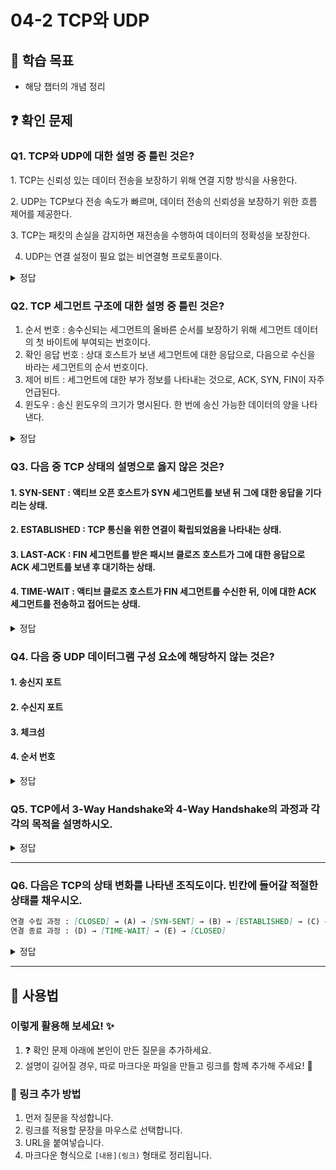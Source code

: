 # 04-2 TCP와 UDP

## 📌 학습 목표
- 해당 챕터의 개념 정리

## ❓ 확인 문제

### Q1. TCP와 UDP에 대한 설명 중 틀린 것은?

1️. TCP는 신뢰성 있는 데이터 전송을 보장하기 위해 연결 지향 방식을 사용한다.

2️. UDP는 TCP보다 전송 속도가 빠르며, 데이터 전송의 신뢰성을 보장하기 위한 흐름 제어를 제공한다.

3️. TCP는 패킷의 손실을 감지하면 재전송을 수행하여 데이터의 정확성을 보장한다.

4. UDP는 연결 설정이 필요 없는 비연결형 프로토콜이다.

<details>
<summary>정답</summary>

- **2. UDP는 TCP보다 전송 속도가 빠르며, 데이터 전송의 신뢰성을 보장하기 위한 흐름 제어를 제공한다. X**   
  - UDP는 빠른 데이터 전송이 가능하지만 흐름 제어나 오류 제어 기능이 없어 신뢰성을 보장하지 않습니다.

**[해설]**

- **1️. TCP는 신뢰성 있는 데이터 전송을 보장하기 위해 연결 지향 방식을 사용한다. O**   
  -  TCP는 연결을 설정한 후 데이터를 주고받는 연결 지향 프로토콜입니다.


- **3. TCP는 패킷의 손실을 감지하면 재전송을 수행하여 데이터의 정확성을 보장한다. O**   
  - TCP는 패킷이 손실될 경우 재전송을 수행하여 데이터의 정확성을 유지합니다.
  

- **4. UDP는 연결 설정이 필요 없는 비연결형 프로토콜이다. O** 
  - UDP는 비연결형 프로토콜로, 데이터 전송 전에 별도의 연결 설정 과정이 필요 없습니다.
  
---

</details> 

### Q2. TCP 세그먼트 구조에 대한 설명 중 틀린 것은?

1. 순서 번호 : 송수신되는 세그먼트의 올바른 순서를 보장하기 위해 세그먼트 데이터의 첫 바이트에 부여되는 번호이다. 
2. 확인 응답 번호 : 상대 호스트가 보낸 세그먼트에 대한 응답으로, 다음으로 수신을 바라는 세그먼트의 순서 번호이다.
3. 제어 비트 : 세그먼트에 대한 부가 정보를 나타내는 것으로, ACK, SYN, FIN이 자주 언급된다.
4. 윈도우 : 송신 윈도우의 크기가 명시된다. 한 번에 송신 가능한 데이터의 양을 나타낸다.

<details>
<summary>정답</summary>

- **4. 윈도우 : 송신 윈도우의 크기가 명시된다. 한 번에 송신 가능한 데이터의 양을 나타낸다.. X**   

**[해설]**

윈도우는, 엄밀히 말하면, 수신 윈도우의 크기이다. 수신 호스트에서 한 번에 수신가능한 데이터의 양을 나타낸 필드이다.
  
---

</details> 

### Q3. 다음 중 TCP 상태의 설명으로 옳지 않은 것은?

#### 1. SYN-SENT : 액티브 오픈 호스트가 SYN 세그먼트를 보낸 뒤 그에 대한 응답을 기다리는 상태.
#### 2. ESTABLISHED : TCP 통신을 위한 연결이 확립되었음을 나타내는 상태.
#### 3. LAST-ACK : FIN 세그먼트를 받은 패시브 클로즈 호스트가 그에 대한 응답으로 ACK 세그먼트를 보낸 후 대기하는 상태.
#### 4. TIME-WAIT : 액티브 클로즈 호스트가 FIN 세그먼트를 수신한 뒤, 이에 대한 ACK 세그먼트를 전송하고 접어드는 상태.

<details>
<summary>정답</summary>

#### 3. LAST-ACK : FIN 세그먼트를 받은 패시브 클로즈 호스트가 그에 대한 응답으로 ACK 세그먼트를 보낸 후 대기하는 상태.
- 해당 설명은 CLOSE-WAIT 상태를 의미합니다. 
- CLOSE-WAIT : 액티브 클로즈 호스트로부터 종료 요청인 FIN 세그먼트를 받은 패시브 클로즈 호스트가 그에 대한 응답으로 ACK 세그먼트를 보낸 후 대기하는 상태.
- LAST-ACK : CLOSE-WAIT 상태에서 FIN 세그먼트를 전송한 뒤 이에 대한 ACK 세그먼트를 기다리는 상태.

---

</details>

### Q4. 다음 중 UDP 데이터그램 구성 요소에 해당하지 않는 것은?

#### 1. 송신지 포트

#### 2. 수신지 포트

#### 3. 체크섬

#### 4. 순서 번호

<details>
<summary>정답</summary>

#### 4. 순서 번호
- 순서 번호는 TCP 세그먼트의 구성 요소입니다.
- 송신지 포트 : 송신지의 포트 번호가 명시되는 필드
- 수신지 포트 : 수신지의 포트 번호가 명시되는 필드
- 체크섬 : 데이터그램 전송 과정에서 오류가 발생했는지 검사하기 위한 필드
- 순서 번호 : 송수신되는 세그먼트의 올바른 순서를 보장하기 위해 세그먼트 데이터의 첫 바이트에 부여되는 번호

---

</details>

### Q5. TCP에서 3-Way Handshake와 4-Way Handshake의 과정과 각각의 목적을 설명하시오.

<details>
<summary>정답</summary>

1. **3-Way Handshake (TCP 연결 설정 과정)**

* 목적: 신뢰성 있는 연결 수립(Connection Establishment)
* 과정:<br>
  1️⃣ SYN (Client → Server): 연결 요청<br>
  2️⃣ SYN-ACK (Server → Client): 연결 요청 수락 및 응답<br>
  3️⃣ ACK (Client → Server): 연결 완료<br>

2. **4-Way Handshake (TCP 연결 해제 과정)**

* 목적: 안전한 연결 종료(Connection Termination)
* 과정:<br>
  1️⃣ FIN (Client → Server): 연결 종료 요청<br>
  2️⃣ ACK (Server → Client): 종료 요청 확인<br>
  3️⃣ FIN (Server → Client): 서버도 연결 종료 요청<br>
  4️⃣ ACK (Client → Server): 연결 해제 완료<br>
---

</details>

---

### Q6. 다음은 TCP의 상태 변화를 나타낸 조직도이다. 빈칸에 들어갈 적절한 상태를 채우시오.
```markdown
연결 수립 과정 : [CLOSED] → (A) → [SYN-SENT] → (B) → [ESTABLISHED] → (C) → [FIN-WAIT-1]
연결 종료 과정 : (D) → [TIME-WAIT] → (E) → [CLOSED]
```

<details>
<summary>정답</summary>

#### (A) LISTEN
#### (B) SYN-RECEIVED
#### (C) CLOSE-WAIT
#### (D) FIN-WAIT-2
#### (E) CLOSED

**[해설]**
---
#### 📌 1️⃣ TCP 연결 수립 과정(3-Way Handshake)
#### 🔹(A) LISTEN
- **서버가 연결을 수락할 준비가 된 상태.**  
- 클라이언트의 연결 요청(**SYN**)을 기다림.

#### 🔹[SYN-SENT]
- **클라이언트가 서버에게 SYN 패킷을 보낸 후, 응답을 기다리는 상태.**  
- 이제 서버가 SYN을 받으면 응답을 보냄.

#### 🔹(B) SYN-RECEIVED
- **서버가 클라이언트의 SYN을 받고, SYN + ACK를 응답하는 상태.**  
- 클라이언트가 다시 **ACK**를 보내면 연결이 확립됨.

#### 🔹[ESTABLISHED]
- **TCP 연결이 완료되고, 양쪽이 데이터를 주고받을 수 있는 상태.**  
- 데이터 전송이 이루어지는 주요 상태.

---
#### 📌 2️⃣ TCP 연결 수립 과정(3-Way Handshake)
#### 🔹(C) CLOSE-WAIT
- **서버가 클라이언트의 FIN을 받고, 이를 확인(ACK)한 상태.**  
- 하지만 서버는 아직 데이터를 보낼 수도 있어서, 바로 닫지 않고 대기함.

#### 🔹[FIN-WAIT-1]
- **클라이언트가 FIN을 보내고, ACK를 기다리는 상태.**  
- 상대방도 FIN을 보내면 연결이 종료됨.

#### 🔹(D) FIN-WAIT-2
- **클라이언트가 서버로부터 FIN을 기다리는 상태.**  
- 상대방이 FIN을 보내면 응답(ACK)을 보낸 후 종료됨.

#### 🔹[TIME-WAIT]
- **클라이언트가 서버의 FIN을 받고, 마지막 ACK를 보낸 상태.**  
- 일정 시간 동안 대기한 후 종료됨. (재전송 타이머)

#### 🔹(E) CLOSED
- **모든 연결이 완전히 종료된 상태.**  

</details>

---

## 📝 사용법  
### 이렇게 활용해 보세요! ✨  
1. ❓ 확인 문제 아래에 본인이 만든 질문을 추가하세요.  
2. 설명이 길어질 경우, 따로 마크다운 파일을 만들고 링크를 함께 추가해 주세요! 🔗  

### 🔗 링크 추가 방법  
1. 먼저 질문을 작성합니다.  
2. 링크를 적용할 문장을 마우스로 선택합니다.  
3. URL을 붙여넣습니다.  
4. 마크다운 형식으로 `[내용](링크)` 형태로 정리됩니다.  
